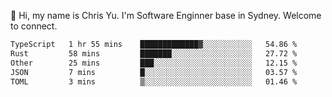 👋 Hi, my name is Chris Yu. I'm Software Enginner base in Sydney. Welcome to connect.

<!--START_SECTION:waka-->

```txt
TypeScript   1 hr 55 mins    █████████████▓░░░░░░░░░░░   54.86 %
Rust         58 mins         ███████░░░░░░░░░░░░░░░░░░   27.72 %
Other        25 mins         ███░░░░░░░░░░░░░░░░░░░░░░   12.15 %
JSON         7 mins          █░░░░░░░░░░░░░░░░░░░░░░░░   03.57 %
TOML         3 mins          ▒░░░░░░░░░░░░░░░░░░░░░░░░   01.46 %
```

<!--END_SECTION:waka-->

